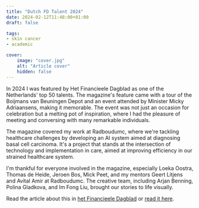 ```yaml
---
title: "Dutch FD Talent 2024"
date: 2024-02-12T11:48:00+01:00
draft: false

tags:
- skin cancer
- academic

cover:
    image: "cover.jpg"
    alt: "Article cover"
    hidden: false
---
```

In 2024 I was featured by Het Financieele Dagblad as one of the Netherlands' top 50 talents. The magazine's feature came with a tour of the Boijmans van Beuningen Depot and an event attended by Minister Micky Adriaansens, making it memorable. The event was not just an occasion for celebration but a melting pot of inspiration, where I had the pleasure of meeting and conversing with many remarkable individuals. 

The magazine covered my work at Radboudumc, where we're tackling healthcare challenges by developing an AI system aimed at diagnosing basal cell carcinoma. It's a project that stands at the intersection of technology and implementation in care, aimed at improving efficiency in our strained healthcare system.

I'm thankful for everyone involved in the magazine, especially Loeka Oostra, Thomas de Heide, Jeroen Bos, Mick Peet, and my mentors Geert Litjens and Avital Amir at Radboudumc. The creative team, including Arjan Benning, Polina Gladkova, and Im Fong Liu, brought our stories to life visually.


Read the article about this in [het Financieele Dagblad](https://specials.fd.nl/talenten/2024/daan-geijs)
or 
<a href="/pdfs/20240212123924.pdf" class="btn btn-primary" target="_blank">read it here</a>.

